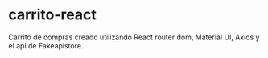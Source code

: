 # carrito-react
Carrito de compras creado utilizando React router dom, Material UI, Axios y el api de Fakeapistore.
